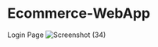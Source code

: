 # Ecommerce-WebApp
Login Page
![Screenshot (34)](https://github.com/hatimbat05/Ecommerce-WebApp/assets/111435807/d3e7689d-ae85-40b2-ae4e-58bd6deace1d)
